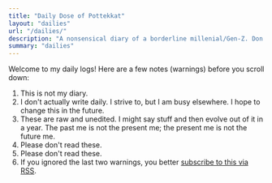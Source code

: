 ```yaml
---
title: "Daily Dose of Pottekkat"
layout: "dailies"
url: "/dailies/"
description: "A nonsensical diary of a borderline millenial/Gen-Z. Don't read this."
summary: "dailies"
---
```


Welcome to my daily logs! Here are a few notes (warnings) before you scroll down:

1. This is not my diary.
2. I don't actually write daily. I strive to, but I am busy elsewhere. I hope to change this in the future.
3. These are raw and unedited. I might say stuff and then evolve out of it in a year. The past me is not the present me; the present me is not the future me.
4. Please don't read these.
5. Please don't read these.
6. If you ignored the last two warnings, you better [subscribe to this via RSS](/categories/daily-dose-of-pottekkat/index.xml).